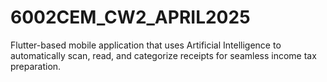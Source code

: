 # 6002CEM_CW2_APRIL2025
Flutter-based mobile application that uses Artificial Intelligence to automatically scan, read, and categorize receipts for seamless income tax preparation.
